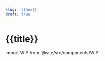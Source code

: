 ```yaml
---
slug: '{{hex}}'
draft: true
---
```


# {{title}}

import WIP from '@site/src/components/WIP'

<WIP />
